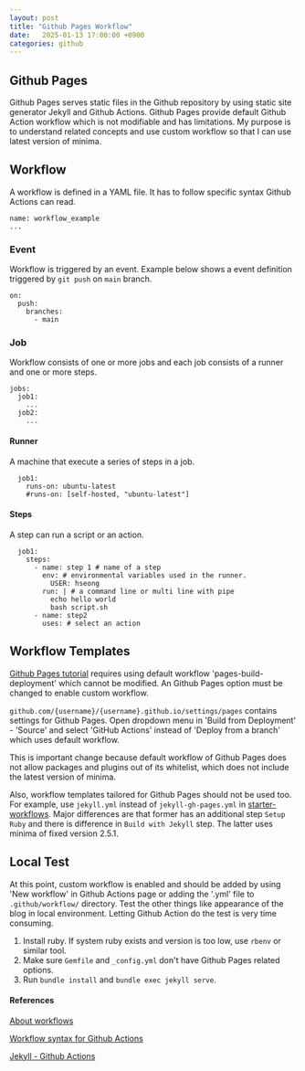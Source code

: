```yaml
---
layout: post
title: "Github Pages Workflow"
date:   2025-01-13 17:00:00 +0900
categories: github
---
```

## Github Pages
Github Pages serves static files in the Github repository by using static site generator Jekyll and Github Actions. Github Pages provide default Github Action workflow which is not modifiable and has limitations. My purpose is to understand related concepts and use custom workflow so that I can use latest version of minima.

## Workflow
A workflow is defined in a YAML file. It has to follow specific syntax Github Actions can read.
```
name: workflow_example
...
```
### Event
Workflow is triggered by an event.
Example below shows a event definition triggered by `git push` on `main` branch.
```
on:
  push:
    branches:
      - main
```
### Job
Workflow consists of one or more jobs and each job consists of a runner and one or more steps.
```
jobs:
  job1:
    ...
  job2:
    ...
```
#### Runner
A machine that execute a series of steps in a job.
```
  job1:
    runs-on: ubuntu-latest
    #runs-on: [self-hosted, "ubuntu-latest"]
```
#### Steps
A step can run a script or an action.
```
  job1:
    steps:
      - name: step 1 # name of a step
        env: # environmental variables used in the runner.
          USER: hseong
        run: | # a command line or multi line with pipe 
          echo hello world
          bash script.sh
      - name: step2
        uses: # select an action
```

## Workflow Templates
[Github Pages tutorial](https://github.com/skills/github-pages) requires using default workflow 'pages-build-deployment' which cannot be modified. An Github Pages option must be changed to enable custom workflow.


`github.com/{username}/{username}.github.io/settings/pages` contains settings for Github Pages. Open dropdown menu in 'Build from Deployment' - 'Source' and select 'GitHub Actions' instead of 'Deploy from a branch' which uses default workflow.


This is important change because default workflow of Github Pages does not allow packages and plugins out of its whitelist, which does not include the latest version of minima.

Also, workflow templates tailored for Github Pages should not be used too.
For example, use `jekyll.yml` instead of `jekyll-gh-pages.yml` in [starter-workflows](https://github.com/actions/starter-workflows/tree/main/pages). Major differences are that former has an additional step `Setup Ruby` and there is difference in `Build with Jekyll` step. The latter uses minima of fixed version 2.5.1.

## Local Test
At this point, custom workflow is enabled and should be added by using 'New workflow' in Github Actions page or adding the '.yml' file to `.github/workflow/` directory. Test the other things like appearance of the blog in local environment. Letting Github Action do the test is very time consuming.
1. Install ruby. If system ruby exists and version is too low, use `rbenv` or similar tool.
2. Make sure `Gemfile` and `_config.yml` don't have Github Pages related options.
3. Run `bundle install` and `bundle exec jekyll serve`.

#### References
[About workflows](https://docs.github.com/en/actions/writing-workflows/about-workflows)


[Workflow syntax for Github Actions](https://docs.github.com/en/actions/writing-workflows/workflow-syntax-for-github-actions)


[Jekyll - Github Actions](https://jekyllrb.com/docs/continuous-integration/github-actions/)
